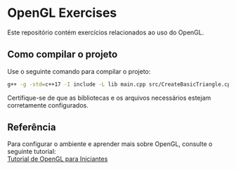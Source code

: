 # OpenGL Exercises

Este repositório contém exercícios relacionados ao uso do OpenGL.

## Como compilar o projeto

Use o seguinte comando para compilar o projeto:

```bash
g++ -g -std=c++17 -I include -L lib main.cpp src/CreateBasicTriangle.cpp src/ApplyTransformationTriangle.cpp src/glad.c -lglfw3dll
```

Certifique-se de que as bibliotecas e os arquivos necessários estejam corretamente configurados.

## Referência

Para configurar o ambiente e aprender mais sobre OpenGL, consulte o seguinte tutorial:  
[Tutorial de OpenGL para Iniciantes](https://terminalroot.com.br/2024/02/tutorial-de-opengl-para-iniciantes.html)